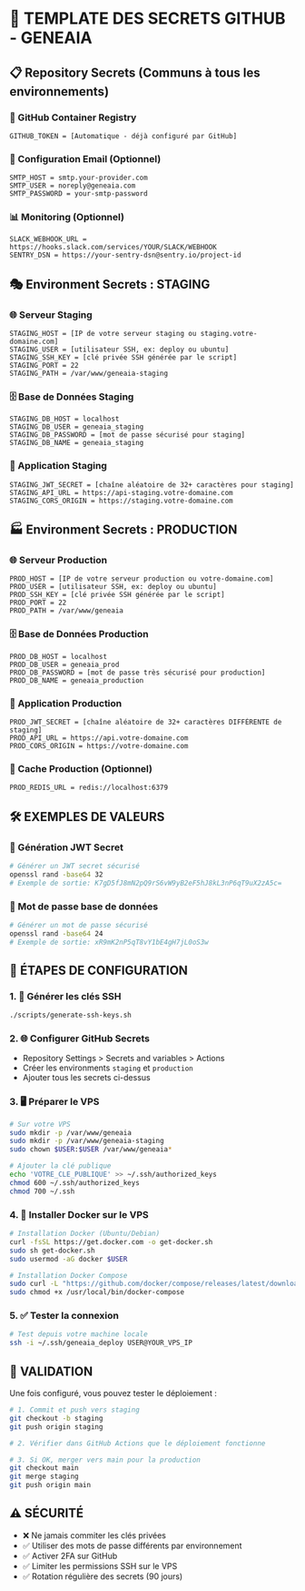 # 🔐 TEMPLATE DES SECRETS GITHUB - GENEAIA

## 📋 Repository Secrets (Communs à tous les environnements)

### 🐳 GitHub Container Registry
```
GITHUB_TOKEN = [Automatique - déjà configuré par GitHub]
```

### 📧 Configuration Email (Optionnel)
```
SMTP_HOST = smtp.your-provider.com
SMTP_USER = noreply@geneaia.com  
SMTP_PASSWORD = your-smtp-password
```

### 📊 Monitoring (Optionnel)
```
SLACK_WEBHOOK_URL = https://hooks.slack.com/services/YOUR/SLACK/WEBHOOK
SENTRY_DSN = https://your-sentry-dsn@sentry.io/project-id
```

## 🎭 Environment Secrets : STAGING

### 🌐 Serveur Staging
```
STAGING_HOST = [IP de votre serveur staging ou staging.votre-domaine.com]
STAGING_USER = [utilisateur SSH, ex: deploy ou ubuntu]
STAGING_SSH_KEY = [clé privée SSH générée par le script]
STAGING_PORT = 22
STAGING_PATH = /var/www/geneaia-staging
```

### 🗄️ Base de Données Staging
```
STAGING_DB_HOST = localhost
STAGING_DB_USER = geneaia_staging
STAGING_DB_PASSWORD = [mot de passe sécurisé pour staging]
STAGING_DB_NAME = geneaia_staging
```

### 🔑 Application Staging
```
STAGING_JWT_SECRET = [chaîne aléatoire de 32+ caractères pour staging]
STAGING_API_URL = https://api-staging.votre-domaine.com
STAGING_CORS_ORIGIN = https://staging.votre-domaine.com
```

## 🏭 Environment Secrets : PRODUCTION

### 🌐 Serveur Production
```
PROD_HOST = [IP de votre serveur production ou votre-domaine.com]
PROD_USER = [utilisateur SSH, ex: deploy ou ubuntu]  
PROD_SSH_KEY = [clé privée SSH générée par le script]
PROD_PORT = 22
PROD_PATH = /var/www/geneaia
```

### 🗄️ Base de Données Production
```
PROD_DB_HOST = localhost
PROD_DB_USER = geneaia_prod
PROD_DB_PASSWORD = [mot de passe très sécurisé pour production]
PROD_DB_NAME = geneaia_production
```

### 🔑 Application Production
```
PROD_JWT_SECRET = [chaîne aléatoire de 32+ caractères DIFFÉRENTE de staging]
PROD_API_URL = https://api.votre-domaine.com
PROD_CORS_ORIGIN = https://votre-domaine.com
```

### 💾 Cache Production (Optionnel)
```
PROD_REDIS_URL = redis://localhost:6379
```

## 🛠️ EXEMPLES DE VALEURS

### 🔑 Génération JWT Secret
```bash
# Générer un JWT secret sécurisé
openssl rand -base64 32
# Exemple de sortie: K7gD5fJ8mN2pQ9rS6vW9yB2eF5hJ8kL3nP6qT9uX2zA5c=
```

### 🔐 Mot de passe base de données
```bash
# Générer un mot de passe sécurisé
openssl rand -base64 24
# Exemple de sortie: xR9mK2nP5qT8vY1bE4gH7jL0oS3w
```

## 📝 ÉTAPES DE CONFIGURATION

### 1. 🔑 Générer les clés SSH
```bash
./scripts/generate-ssh-keys.sh
```

### 2. 🌐 Configurer GitHub Secrets
- Repository Settings > Secrets and variables > Actions
- Créer les environments `staging` et `production`
- Ajouter tous les secrets ci-dessus

### 3. 🖥️ Préparer le VPS
```bash
# Sur votre VPS
sudo mkdir -p /var/www/geneaia
sudo mkdir -p /var/www/geneaia-staging
sudo chown $USER:$USER /var/www/geneaia*

# Ajouter la clé publique
echo 'VOTRE_CLE_PUBLIQUE' >> ~/.ssh/authorized_keys
chmod 600 ~/.ssh/authorized_keys
chmod 700 ~/.ssh
```

### 4. 🐳 Installer Docker sur le VPS
```bash
# Installation Docker (Ubuntu/Debian)
curl -fsSL https://get.docker.com -o get-docker.sh
sudo sh get-docker.sh
sudo usermod -aG docker $USER

# Installation Docker Compose
sudo curl -L "https://github.com/docker/compose/releases/latest/download/docker-compose-$(uname -s)-$(uname -m)" -o /usr/local/bin/docker-compose
sudo chmod +x /usr/local/bin/docker-compose
```

### 5. ✅ Tester la connexion
```bash
# Test depuis votre machine locale
ssh -i ~/.ssh/geneaia_deploy USER@YOUR_VPS_IP
```

## 🎯 VALIDATION

Une fois configuré, vous pouvez tester le déploiement :

```bash
# 1. Commit et push vers staging
git checkout -b staging
git push origin staging

# 2. Vérifier dans GitHub Actions que le déploiement fonctionne

# 3. Si OK, merger vers main pour la production
git checkout main
git merge staging  
git push origin main
```

## ⚠️ SÉCURITÉ

- ❌ Ne jamais commiter les clés privées
- ✅ Utiliser des mots de passe différents par environnement
- ✅ Activer 2FA sur GitHub
- ✅ Limiter les permissions SSH sur le VPS
- ✅ Rotation régulière des secrets (90 jours)
